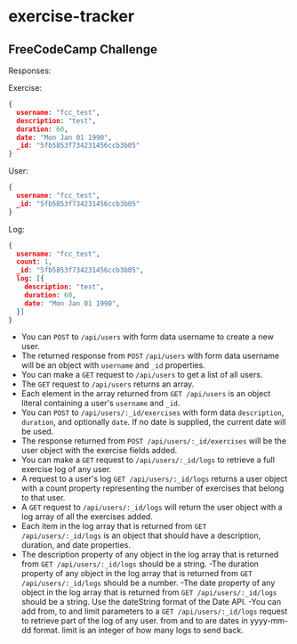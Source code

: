 # exercise-tracker
## FreeCodeCamp Challenge

Responses:

Exercise:
``` json
{
  username: "fcc_test",
  description: "test",
  duration: 60,
  date: "Mon Jan 01 1990",
  _id: "5fb5853f734231456ccb3b05"
}
```

User:
``` json
{
  username: "fcc_test",
  _id: "5fb5853f734231456ccb3b05"
}
```

Log:
``` json
{
  username: "fcc_test",
  count: 1,
  _id: "5fb5853f734231456ccb3b05",
  log: [{
    description: "test",
    duration: 60,
    date: "Mon Jan 01 1990",
  }]
}
```

- You can `POST` to `/api/users` with form data username to create a new user.
- The returned response from `POST` `/api/users` with form data username will be an object with `username` and `_id` properties.
- You can make a `GET` request to `/api/users` to get a list of all users.
- The `GET` request to `/api/users` returns an array.
- Each element in the array returned from `GET /api/users` is an object literal containing a user's `username` and `_id`.
- You can `POST` to `/api/users/:_id/exercises` with form data `description`, `duration`, and optionally `date`. If no date is supplied, the current date will be used.
- The response returned from `POST /api/users/:_id/exercises` will be the user object with the exercise fields added.
- You can make a `GET` request to `/api/users/:_id/logs` to retrieve a full exercise log of any user.
- A request to a user's log `GET /api/users/:_id/logs` returns a user object with a count property representing the number of exercises that belong to that user.
- A `GET` request to `/api/users/:_id/logs` will return the user object with a log array of all the exercises added.
- Each item in the log array that is returned from `GET /api/users/:_id/logs` is an object that should have a description, duration, and date properties.
- The description property of any object in the log array that is returned from `GET /api/users/:_id/logs` should be a string.
-The duration property of any object in the log array that is returned from `GET /api/users/:_id/logs` should be a number.
-The date property of any object in the log array that is returned from `GET /api/users/:_id/logs` should be a string. Use the dateString format of the Date API.
-You can add from, to and limit parameters to a `GET /api/users/:_id/logs` request to retrieve part of the log of any user. from and to are dates in yyyy-mm-dd format. limit is an integer of how many logs to send back.
